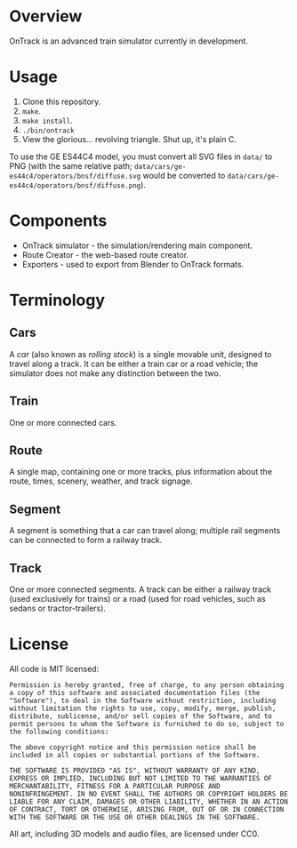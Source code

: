 
# Overview

OnTrack is an advanced train simulator currently in
development.

# Usage

1. Clone this repository.
2. `make`.
3. `make install`.
4. `./bin/ontrack`
5. View the glorious... revolving triangle. Shut up, it's plain C.

To use the GE ES44C4 model, you must convert all SVG files in `data/`
to PNG (with the same relative path;
`data/cars/ge-es44c4/operators/bnsf/diffuse.svg` would be converted to
`data/cars/ge-es44c4/operators/bnsf/diffuse.png`).

# Components

* OnTrack simulator - the simulation/rendering main component.
* Route Creator - the web-based route creator.
* Exporters - used to export from Blender to OnTrack formats.

# Terminology

## Cars

A _car_ (also known as _rolling stock_) is a single movable unit,
designed to travel along a track. It can be either a train car or a
road vehicle; the simulator does not make any distinction between the
two.

## Train

One or more connected cars.

## Route

A single map, containing one or more tracks, plus information about
the route, times, scenery, weather, and track signage.

## Segment

A segment is something that a car can travel along; multiple rail
segments can be connected to form a railway track.

## Track

One or more connected segments. A track can be either a railway track
(used exclusively for trains) or a road (used for road vehicles, such as
sedans or tractor-trailers).

# License

All code is MIT licensed:

    Permission is hereby granted, free of charge, to any person obtaining
    a copy of this software and associated documentation files (the
    "Software"), to deal in the Software without restriction, including
    without limitation the rights to use, copy, modify, merge, publish,
    distribute, sublicense, and/or sell copies of the Software, and to
    permit persons to whom the Software is furnished to do so, subject to
    the following conditions:

    The above copyright notice and this permission notice shall be
    included in all copies or substantial portions of the Software.

    THE SOFTWARE IS PROVIDED "AS IS", WITHOUT WARRANTY OF ANY KIND,
    EXPRESS OR IMPLIED, INCLUDING BUT NOT LIMITED TO THE WARRANTIES OF
    MERCHANTABILITY, FITNESS FOR A PARTICULAR PURPOSE AND
    NONINFRINGEMENT. IN NO EVENT SHALL THE AUTHORS OR COPYRIGHT HOLDERS BE
    LIABLE FOR ANY CLAIM, DAMAGES OR OTHER LIABILITY, WHETHER IN AN ACTION
    OF CONTRACT, TORT OR OTHERWISE, ARISING FROM, OUT OF OR IN CONNECTION
    WITH THE SOFTWARE OR THE USE OR OTHER DEALINGS IN THE SOFTWARE.

All art, including 3D models and audio files, are licensed under CC0.
